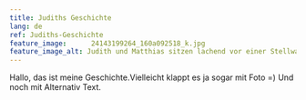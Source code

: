 ```yaml
---
title: Judiths Geschichte
lang: de
ref: Judiths-Geschichte
feature_image:  	24143199264_160a092518_k.jpg
feature_image_alt: Judith und Matthias sitzen lachend vor einer Stellwand
---
```


Hallo, das ist meine Geschichte.Vielleicht klappt es ja sogar mit Foto =) Und noch mit Alternativ Text.
